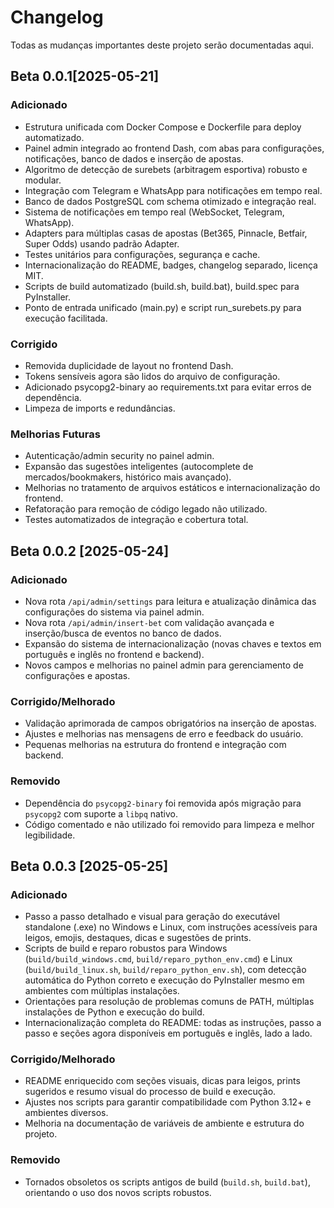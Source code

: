 # Changelog

Todas as mudanças importantes deste projeto serão documentadas aqui.

## Beta 0.0.1[2025-05-21]
### Adicionado
- Estrutura unificada com Docker Compose e Dockerfile para deploy automatizado.
- Painel admin integrado ao frontend Dash, com abas para configurações, notificações, banco de dados e inserção de apostas.
- Algoritmo de detecção de surebets (arbitragem esportiva) robusto e modular.
- Integração com Telegram e WhatsApp para notificações em tempo real.
- Banco de dados PostgreSQL com schema otimizado e integração real.
- Sistema de notificações em tempo real (WebSocket, Telegram, WhatsApp).
- Adapters para múltiplas casas de apostas (Bet365, Pinnacle, Betfair, Super Odds) usando padrão Adapter.
- Testes unitários para configurações, segurança e cache.
- Internacionalização do README, badges, changelog separado, licença MIT.
- Scripts de build automatizado (build.sh, build.bat), build.spec para PyInstaller.
- Ponto de entrada unificado (main.py) e script run_surebets.py para execução facilitada.

### Corrigido
- Removida duplicidade de layout no frontend Dash.
- Tokens sensíveis agora são lidos do arquivo de configuração.
- Adicionado psycopg2-binary ao requirements.txt para evitar erros de dependência.
- Limpeza de imports e redundâncias.

### Melhorias Futuras
- Autenticação/admin security no painel admin.
- Expansão das sugestões inteligentes (autocomplete de mercados/bookmakers, histórico mais avançado).
- Melhorias no tratamento de arquivos estáticos e internacionalização do frontend.
- Refatoração para remoção de código legado não utilizado.
- Testes automatizados de integração e cobertura total.

## Beta 0.0.2 [2025-05-24]
### Adicionado
- Nova rota `/api/admin/settings` para leitura e atualização dinâmica das configurações do sistema via painel admin.
- Nova rota `/api/admin/insert-bet` com validação avançada e inserção/busca de eventos no banco de dados.
- Expansão do sistema de internacionalização (novas chaves e textos em português e inglês no frontend e backend).
- Novos campos e melhorias no painel admin para gerenciamento de configurações e apostas.

### Corrigido/Melhorado
- Validação aprimorada de campos obrigatórios na inserção de apostas.
- Ajustes e melhorias nas mensagens de erro e feedback do usuário.
- Pequenas melhorias na estrutura do frontend e integração com backend.

### Removido
- Dependência do `psycopg2-binary` foi removida após migração para `psycopg2` com suporte a `libpq` nativo.
- Código comentado e não utilizado foi removido para limpeza e melhor legibilidade.

## Beta 0.0.3 [2025-05-25]
### Adicionado
- Passo a passo detalhado e visual para geração do executável standalone (.exe) no Windows e Linux, com instruções acessíveis para leigos, emojis, destaques, dicas e sugestões de prints.
- Scripts de build e reparo robustos para Windows (`build/build_windows.cmd`, `build/reparo_python_env.cmd`) e Linux (`build/build_linux.sh`, `build/reparo_python_env.sh`), com detecção automática do Python correto e execução do PyInstaller mesmo em ambientes com múltiplas instalações.
- Orientações para resolução de problemas comuns de PATH, múltiplas instalações de Python e execução do build.
- Internacionalização completa do README: todas as instruções, passo a passo e seções agora disponíveis em português e inglês, lado a lado.

### Corrigido/Melhorado
- README enriquecido com seções visuais, dicas para leigos, prints sugeridos e resumo visual do processo de build e execução.
- Ajustes nos scripts para garantir compatibilidade com Python 3.12+ e ambientes diversos.
- Melhoria na documentação de variáveis de ambiente e estrutura do projeto.

### Removido
- Tornados obsoletos os scripts antigos de build (`build.sh`, `build.bat`), orientando o uso dos novos scripts robustos.
